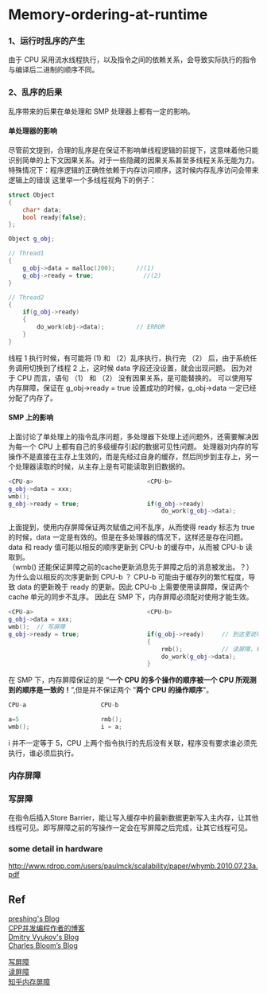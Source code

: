 # Memory-ordering-at-runtime

### 1、运行时乱序的产生
由于 CPU 采用流水线程执行，以及指令之间的依赖关系，会导致实际执行的指令与编译后二进制的顺序不同。

### 2、乱序的后果
乱序带来的后果在单处理和 SMP 处理器上都有一定的影响。
#### 单处理器的影响
尽管前文提到，合理的乱序是在保证不影响单线程逻辑的前提下，这意味着他只能识别简单的上下文因果关系。对于一些隐藏的因果关系甚至多线程关系无能为力。
特殊情况下：程序逻辑的正确性依赖于内存访问顺序，这时候内存乱序访问会带来逻辑上的错误
这里举一个多线程视角下的例子：
```c++
struct Object
{
    char* data;
    bool ready{false};
};

Object g_obj;

// Thread1
{
    g_obj->data = malloc(200);      //(1)
    g_obj->ready = true;              //(2)
}

// Thread2
{
    if(g_obj->ready)
    {
        do_work(obj->data);         // ERROR
    }
}
```
线程 1 执行时候，有可能将 (1) 和 （2）乱序执行，执行完 （2） 后，由于系统任务调用切换到了线程 2 上，这时候 data 字段还没设置，就会出现问题。
因为对于 CPU 而言，语句 （1） 和 （2） 没有因果关系，是可能替换的。
可以使用写内存屏障，保证在 g_obj->ready = true 设置成功的时候，g_obj->data 一定已经分配了内存了。

#### SMP 上的影响
上面讨论了单处理上的指令乱序问题，多处理器下处理上述问题外，还需要解决因为每一个 CPU 上都有自己的多级缓存引起的数据可见性问题。
处理器对内存的写操作不是直接在主存上生效的，而是先经过自身的缓存，然后同步到主存上，另一个处理器读取的时候，从主存上是有可能读取到旧数据的。
```c++
<CPU-a>                                <CPU-b>
g_obj->data = xxx;              
wmb();
g_obj->ready = true;                   if(g_obj->ready)
                                           do_work(g_obj->data);
```
上面提到，使用内存屏障保证两次赋值之间不乱序，从而使得 ready 标志为 true 的时候，data 一定是有效的。但是在多处理器的情况下，这样还是存在问题。
data 和 ready 值可能以相反的顺序更新到 CPU-b 的缓存中，从而被 CPU-b 读取到。  
（wmb() 还能保证屏障之前的cache更新消息先于屏障之后的消息被发出。？）
为什么会以相反的次序更新到 CPU-b ？ 
CPU-b 可能由于缓存列的繁忙程度，导致 data 的更新晚于 ready 的更新。因此 CPU-b 上需要使用读屏障，保证两个 cache 单元的同步不乱序。
因此在 SMP 下，内存屏障必须配对使用才能生效。
```c++
<CPU-a>                                <CPU-b>
g_obj->data = xxx;              
wmb();  // 写屏障
g_obj->ready = true;                   if(g_obj->ready)     // 到这里说明 ready 更新了，但是 data 可能还没有更新
                                       {
                                           rmb();           // 读屏障，有了读屏障可以保证取到最新内存数据了。
                                           do_work(g_obj->data);                                       
                                       }
```
在 SMP 下，内存屏障保证的是 “**一个 CPU 的多个操作的顺序被一个 CPU 所观测到的顺序是一致的！**”,但是并不保证两个 "**两个 CPU 的操作顺序**"。

```c++
CPU-a                     CPU-b

a=5                       rmb();
wmb();                    i = a;
```
i 并不一定等于 5，CPU 上两个指令执行的先后没有关联，程序没有要求谁必须先执行，谁必须后执行。

### 内存屏障

### 写屏障
在指令后插入Store Barrier，能让写入缓存中的最新数据更新写入主内存，让其他线程可见。即写屏障之前的写操作一定会在写屏障之后完成，让其它线程可见。

### some detail in hardware
http://www.rdrop.com/users/paulmck/scalability/paper/whymb.2010.07.23a.pdf



## Ref
[preshing's Blog](https://preshing.com/20120612/an-introduction-to-lock-free-programming/)  
[CPP并发编程作者的博客 ](https://www.justsoftwaresolutions.co.uk/blog/)   
[Dmitry Vyukov's Blog](https://www.1024cores.net/)   
[Charles Bloom’s Blog](https://cbloomrants.blogspot.com/2012/06/06-12-12-another-threading-post-index.html)  

[写屏障](https://blog.csdn.net/lz710117239/article/details/123457011)    
[读屏障](https://blog.csdn.net/lz710117239/article/details/123460027)  
[知乎内存屏障](https://zhuanlan.zhihu.com/p/491567798)  